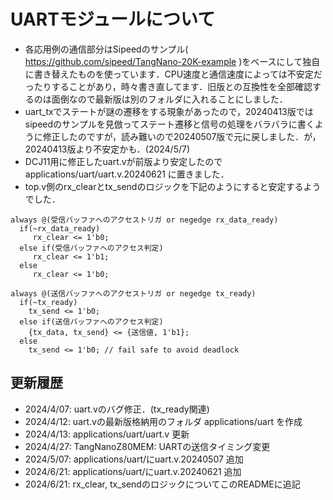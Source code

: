 # UARTモジュールについて
- 各応用例の通信部分はSipeedのサンプル( https://github.com/sipeed/TangNano-20K-example )をベースにして独自に書き替えたものを使っています．CPU速度と通信速度によっては不安定だったりすることがあり，時々書き直してます．旧版との互換性を全部確認するのは面倒なので最新版は別のフォルダに入れることにしました．
- uart_txでステートが謎の遷移をする現象があったので，20240413版ではsipeedのサンプルを見倣ってステート遷移と信号の処理をバラバラに書くように修正したのですが，読み難いので20240507版で元に戻しました．が，20240413版より不安定かも．(2024/5/7)
- DCJ11用に修正したuart.vが前版より安定したのでapplications/uart/uart.v.20240621 に置きました．
- top.v側のrx_clearとtx_sendのロジックを下記のようにすると安定するようでした．
```
always @(受信バッファへのアクセストリガ or negedge rx_data_ready)
  if(~rx_data_ready)
     rx_clear <= 1'b0;
  else if(受信バッファへのアクセス判定)
     rx_clear <= 1'b1;
  else 
     rx_clear <= 1'b0;

always @(送信バッファへのアクセストリガ or negedge tx_ready)
  if(~tx_ready)
    tx_send <= 1'b0;
  else if(送信バッファへのアクセス判定)
    {tx_data, tx_send} <= {送信値, 1'b1};
  else
    tx_send <= 1'b0; // fail safe to avoid deadlock
```

## 更新履歴
- 2024/4/07: uart.vのバグ修正．(tx_ready関連)
- 2024/4/12: uart.vの最新版格納用のフォルダ applications/uart を作成
- 2024/4/13: applications/uart/uart.v 更新
- 2024/4/27: TangNanoZ80MEM: UARTの送信タイミング変更
- 2024/5/07: applications/uart/にuart.v.20240507 追加
- 2024/6/21: applications/uart/にuart.v.20240621 追加
- 2024/6/21: rx_clear, tx_sendのロジックについてこのREADMEに追記

